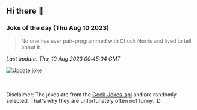 ## Hi there 👋

### Joke of the day (Thu Aug 10 2023)
<!-- joke -->
>No one has ever pair-programmed with Chuck Norris and lived to tell about it.
<!-- /joke -->

*Last update: Thu, 10 Aug 2023 00:45:04 GMT*

[![Update joke](https://github.com/nclskfm/nclskfm/actions/workflows/joke.yml/badge.svg)](https://github.com/nclskfm/nclskfm/actions/workflows/joke.yml)

<br><br>
Disclaimer: The jokes are from the [Geek-Jokes-api](https://github.com/sameerkumar18/geek-joke-api) and are randomly selected. That's why they are unfortunately often not funny. :D
